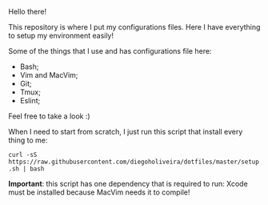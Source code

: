 Hello there!

This repository is where I put my configurations files.
Here I have everything to setup my environment easily!

Some of the things that I use and has configurations file here:

- Bash;
- Vim and MacVim;
- Git;
- Tmux;
- Eslint;

Feel free to take a look :)

When I need to start from scratch, I just run this script that install every thing to me:

```curl -sS https://raw.githubusercontent.com/diegoholiveira/dotfiles/master/setup.sh | bash```

**Important**: this script has one dependency that is required to run: Xcode must be installed
because MacVim needs it to compile!

